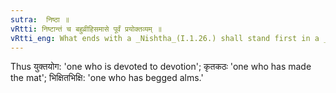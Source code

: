 ```yaml
---
sutra:  निष्ठा ॥
vRtti: निष्टान्तं च बहुव्रीहिसमासे पूर्वं प्रयोक्तव्यम् ॥
vRtti_eng: What ends with a _Nishtha_(I.1.26.) shall stand first in a _Bahuvrihi_ compound.
---
```

Thus युक्तयोग: 'one who is devoted to devotion'; कृतकठः 'one who has made the mat'; भिक्षितभिक्षि: 'one who has begged alms.'